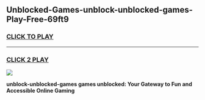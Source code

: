 
## Unblocked-Games-unblock-unblocked-games-Play-Free-69ft9
<h3>
<a href="https://premium76.site?title=unblock-unblocked-games&ref=18A">CLICK TO PLAY</a></h3>
<hr>

<h3>
<a href="https://premium76.site?title=unblock-unblocked-games&ref=18A">CLICK 2 PLAY</a>
  
</h3>

<a href="https://premium76.site?title=unblock-unblocked-games&ref=18A"><img src="https://clearcache.store/games.png"></a>


**unblock-unblocked-games games unblocked: Your Gateway to Fun and Accessible Online Gaming**
